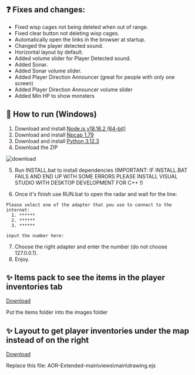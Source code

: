 ## ❓ Fixes and changes:

- Fixed wisp cages not being deleted when out of range.
- Fixed clear button not deleting wisp cages.
- Automatically open the links in the browser at startup.
- Changed the player detected sound.
- Horizontal layout by default.
- Added volume slider for Player Detected sound.
- Added Sonar.
- Added Sonar volume slider.
- Added Player Direction Announcer (great for people with only one screen)
- Added Player Direction Announcer volume slider
- Added Min HP to show monsters

## 🔰 How to run (Windows)
1. Download and install [Node.js v18.18.2 (64-bit)](https://nodejs.org/dist/v18.18.2/node-v18.18.2-x64.msi)
2. Download and install [Npcap 1.79](https://npcap.com/dist/npcap-1.79.exe)
3. Download and install [Python 3.12.3](https://www.python.org/downloads/)
4. Download the ZIP

![download](https://github.com/T0T0W/AOR-Extended/assets/161255413/72cce3c1-47fc-4cbe-bb1f-fa5a95c3dd84)

5. Run INSTALL.bat to install dependencies
(IMPORTANT: IF INSTALL.BAT FAILS AND END UP WITH SOME ERRORS PLEASE INSTALL VISUAL STUDIO WITH DESKTOP DEVELOPMENT FOR C++ !)

6. Once it's finish use RUN.bat to open the radar and wait for the line:
```
Please select one of the adapter that you use to connect to the internet:
  1. ******
  2. ******
  3. ******

input the number here:
```
7. Choose the right adapter and enter the number (do not choose 127.0.0.1).
8. Enjoy.


## ✨ Items pack to see the items in the player inventories tab
[Download](https://github.com/T0T0W/AOR-Extended/releases/tag/Items)

Put the items folder into the images folder


## ✨ Layout to get player inventories under the map instead of on the right
[Download](https://github.com/T0T0W/AOR-Extended/releases/tag/Layout)

Replace this file: AOR-Extended-main\views\main\drawing.ejs
